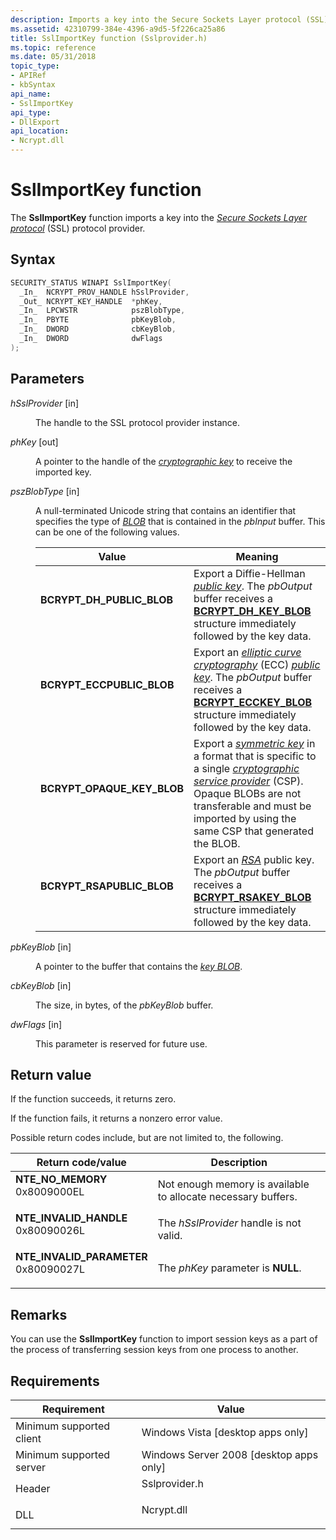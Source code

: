 ```yaml
---
description: Imports a key into the Secure Sockets Layer protocol (SSL) protocol provider.
ms.assetid: 42310799-384e-4396-a9d5-5f226ca25a86
title: SslImportKey function (Sslprovider.h)
ms.topic: reference
ms.date: 05/31/2018
topic_type: 
- APIRef
- kbSyntax
api_name: 
- SslImportKey
api_type: 
- DllExport
api_location: 
- Ncrypt.dll
---
```


# SslImportKey function

The **SslImportKey** function imports a key into the [*Secure Sockets Layer protocol*](/windows/desktop/SecGloss/s-gly) (SSL) protocol provider.

## Syntax


```C++
SECURITY_STATUS WINAPI SslImportKey(
  _In_  NCRYPT_PROV_HANDLE hSslProvider,
  _Out_ NCRYPT_KEY_HANDLE  *phKey,
  _In_  LPCWSTR            pszBlobType,
  _In_  PBYTE              pbKeyBlob,
  _In_  DWORD              cbKeyBlob,
  _In_  DWORD              dwFlags
);
```



## Parameters

<dl> <dt>

*hSslProvider* \[in\]
</dt> <dd>

The handle to the SSL protocol provider instance.

</dd> <dt>

*phKey* \[out\]
</dt> <dd>

A pointer to the handle of the [*cryptographic key*](/windows/desktop/SecGloss/c-gly) to receive the imported key.

</dd> <dt>

*pszBlobType* \[in\]
</dt> <dd>

A null-terminated Unicode string that contains an identifier that specifies the type of [*BLOB*](/windows/desktop/SecGloss/b-gly) that is contained in the *pbInput* buffer. This can be one of the following values.



| Value                                                                                                                                                                                      | Meaning                                                                                                                                                                                                                                                                                                                                                                                                          |
|--------------------------------------------------------------------------------------------------------------------------------------------------------------------------------------------|------------------------------------------------------------------------------------------------------------------------------------------------------------------------------------------------------------------------------------------------------------------------------------------------------------------------------------------------------------------------------------------------------------------|
| <span id="BCRYPT_DH_PUBLIC_BLOB"></span><span id="bcrypt_dh_public_blob"></span><dl> <dt>**BCRYPT\_DH\_PUBLIC\_BLOB**</dt> </dl>    | Export a Diffie-Hellman [*public key*](/windows/desktop/SecGloss/p-gly). The *pbOutput* buffer receives a [**BCRYPT\_DH\_KEY\_BLOB**](/windows/desktop/api/Bcrypt/ns-bcrypt-bcrypt_dh_key_blob) structure immediately followed by the key data.<br/>                                                                                                                                                        |
| <span id="BCRYPT_ECCPUBLIC_BLOB"></span><span id="bcrypt_eccpublic_blob"></span><dl> <dt>**BCRYPT\_ECCPUBLIC\_BLOB**</dt> </dl>     | Export an [*elliptic curve cryptography*](/windows/desktop/SecGloss/e-gly) (ECC) [*public key*](/windows/desktop/SecGloss/p-gly). The *pbOutput* buffer receives a [**BCRYPT\_ECCKEY\_BLOB**](/windows/desktop/api/Bcrypt/ns-bcrypt-bcrypt_ecckey_blob) structure immediately followed by the key data.<br/>                             |
| <span id="BCRYPT_OPAQUE_KEY_BLOB"></span><span id="bcrypt_opaque_key_blob"></span><dl> <dt>**BCRYPT\_OPAQUE\_KEY\_BLOB**</dt> </dl> | Export a [*symmetric key*](/windows/desktop/SecGloss/s-gly) in a format that is specific to a single [*cryptographic service provider*](/windows/desktop/SecGloss/c-gly) (CSP). Opaque BLOBs are not transferable and must be imported by using the same CSP that generated the BLOB.<br/> |
| <span id="BCRYPT_RSAPUBLIC_BLOB"></span><span id="bcrypt_rsapublic_blob"></span><dl> <dt>**BCRYPT\_RSAPUBLIC\_BLOB**</dt> </dl>     | Export an [*RSA*](/windows/desktop/SecGloss/r-gly) public key. The *pbOutput* buffer receives a [**BCRYPT\_RSAKEY\_BLOB**](/windows/desktop/api/Bcrypt/ns-bcrypt-bcrypt_rsakey_blob) structure immediately followed by the key data.<br/>                                                                                                                                                                                 |



 

</dd> <dt>

*pbKeyBlob* \[in\]
</dt> <dd>

A pointer to the buffer that contains the [*key BLOB*](/windows/desktop/SecGloss/k-gly).

</dd> <dt>

*cbKeyBlob* \[in\]
</dt> <dd>

The size, in bytes, of the *pbKeyBlob* buffer.

</dd> <dt>

*dwFlags* \[in\]
</dt> <dd>

This parameter is reserved for future use.

</dd> </dl>

## Return value

If the function succeeds, it returns zero.

If the function fails, it returns a nonzero error value.

Possible return codes include, but are not limited to, the following.



| Return code/value                                                                                                                                                       | Description                                                              |
|-------------------------------------------------------------------------------------------------------------------------------------------------------------------------|--------------------------------------------------------------------------|
| <dl> <dt>**NTE\_NO\_MEMORY**</dt> <dt>0x8009000EL</dt> </dl>         | Not enough memory is available to allocate necessary buffers.<br/> |
| <dl> <dt>**NTE\_INVALID\_HANDLE**</dt> <dt>0x80090026L</dt> </dl>    | The *hSslProvider* handle is not valid.<br/>                       |
| <dl> <dt>**NTE\_INVALID\_PARAMETER**</dt> <dt>0x80090027L</dt> </dl> | The *phKey* parameter is **NULL**.<br/>                            |



 

## Remarks

You can use the **SslImportKey** function to import session keys as a part of the process of transferring session keys from one process to another.

## Requirements



| Requirement | Value |
|-------------------------------------|------------------------------------------------------------------------------------------|
| Minimum supported client<br/> | Windows Vista \[desktop apps only\]<br/>                                           |
| Minimum supported server<br/> | Windows Server 2008 \[desktop apps only\]<br/>                                     |
| Header<br/>                   | <dl> <dt>Sslprovider.h</dt> </dl> |
| DLL<br/>                      | <dl> <dt>Ncrypt.dll</dt> </dl>    |



 

